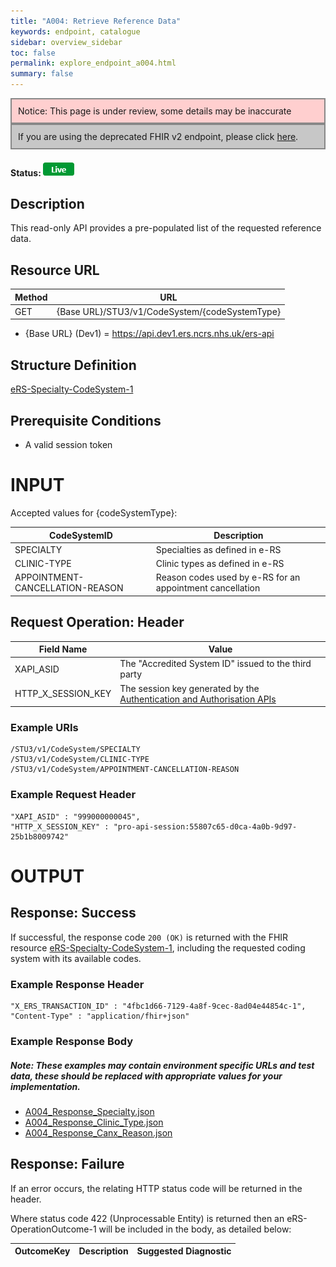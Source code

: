 ```yaml
---
title: "A004: Retrieve Reference Data"
keywords: endpoint, catalogue
sidebar: overview_sidebar
toc: false
permalink: explore_endpoint_a004.html
summary: false
---
```


<div style="border: 2px solid #888888; padding: 10px; background: #ffcfcf;">Notice: This page is under review, some details may be inaccurate</div>

<div style="border: 2px solid #888888; padding: 10px; background: #c7c7c7;">If you are using the deprecated FHIR v2 endpoint, please click <a href="explore_endpoint_a004_DSTU2.html">here</a>.</div>


#### Status: ![Live](images/icons/api_live.png)

## Description
This read-only API provides a pre-populated list of the requested reference data.

## Resource URL

| Method | URL |
| -------------| --- |
| GET | {Base URL}/STU3/v1/CodeSystem/{codeSystemType} |

- {Base URL} (Dev1) = https://api.dev1.ers.ncrs.nhs.uk/ers-api  

## Structure Definition

[eRS-Specialty-CodeSystem-1](https://fhir.nhs.uk/STU3/StructureDefinition/eRS-Specialty-CodeSystem-1)

## Prerequisite Conditions
- A valid session token

# INPUT
Accepted values for {codeSystemType}:

| CodeSystemID | Description |
| ------------ | ----------- |
| SPECIALTY    | Specialties as defined in e-RS |
| CLINIC-TYPE  | Clinic types as defined in e-RS |
| APPOINTMENT-CANCELLATION-REASON | Reason codes used by e-RS for an appointment cancellation |

## Request Operation: Header

| Field Name | Value |
| ---------- | ----- |
| XAPI_ASID | The "Accredited System ID" issued to the third party |
| HTTP_X_SESSION_KEY | The session key generated by the [Authentication and Authorisation APIs](/develop_business_flow_bf001.html)  |


### Example URIs
```https
/STU3/v1/CodeSystem/SPECIALTY
/STU3/v1/CodeSystem/CLINIC-TYPE
/STU3/v1/CodeSystem/APPOINTMENT-CANCELLATION-REASON
```

### Example Request Header
```http
"XAPI_ASID" : "999000000045",
"HTTP_X_SESSION_KEY" : "pro-api-session:55807c65-d0ca-4a0b-9d97-25b1b8009742"
```


# OUTPUT
## Response: Success
If successful, the response code `200 (OK)` is returned with the FHIR resource [eRS-Specialty-CodeSystem-1](https://fhir.nhs.uk/STU3/StructureDefinition/eRS-Specialty-CodeSystem-1), including the requested coding system with its available codes.

### Example Response Header
```http
"X_ERS_TRANSACTION_ID" : "4fbc1d66-7129-4a8f-9cec-8ad04e44854c-1",
"Content-Type" : "application/fhir+json"
```

### Example Response Body
##### Note: These examples may contain environment specific URLs and test data, these should be replaced with appropriate values for your implementation.  

- [A004_Response_Specialty.json](downloads/json/A004_Response_Specialty.json)
- [A004_Response_Clinic_Type.json](downloads/json/A004_Response_Clinic_Type.json)  
- [A004_Response_Canx_Reason.json](downloads/json/A004_Response_Canx_Reason.json)  

## Response: Failure
If an error occurs, the relating HTTP status code will be returned in the header.  

Where status code 422 (Unprocessable Entity) is returned then an eRS-OperationOutcome-1 will be included in the body, as detailed below:

| OutcomeKey | Description | Suggested Diagnostic |
| ---------- | ----------- | -------------------- |


<!--
```javascript

``` -->
